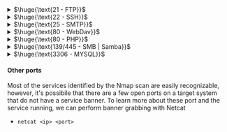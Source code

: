 <details>
<summary>$\huge{\text{21 - FTP}}$</summary>

- Connect to ftp server
  - `ftp <ip>` and then login
- Check anonymous login (with nmap script ftp-anon or anonymous user)
- If you have a username try using it as password
- Brute force login
- Search exploit for vulnerable version
  
<br>
</details>

<details>
<summary>$\huge{\text{22 - SSH}}$</summary>

- Connect to SSH
  - `ssh <username>@<ip>` and then login
- If you have a username try using it as password
- Brute force login
- Search exploit for vulnerable version

<br>
</details>

<details>
<summary>$\huge{\text{25 - SMTP}}$</summary>

- Search exploit for vulnerable version
- Retrieve the hostname of the server (domain name)
  - ```
    root@debian:~# nc <ip> <port>
    220 openmailbox.xyz ESMTP Postfix: Welcome to our mail server.    <--- here (in the banner)
    helo whatyouwant                                                  <--- helo command
    250 openmailbox.xyz                                               <--- here
    ```
- Username Bruteforce
  - Automation:
    - `smtp-user-enum -U <path_to_wordlist> -t <ip>`
  - Manual
       ```
       root@debian:~# nc <ip> <port>
       220 openmailbox.xyz ESMTP Postfix: Welcome to our mail server.
       VRFY  root
       252 2.0.0 root                                                 <--- Output if user exists
       VRFY  idontexists
       550 5.1.1 <idontexists>: Recipient address rejected: User unknown in local recipient table
       ```
  - NOTE: there are other command you can use such as `RCPT TO`

<details>
<summary>More info abount HELO/EHLO</summary>

- The `HELO` command initiates the SMTP session conversation. The client greets the server and introduces itself. As a rule, `HELO` is attributed with an argument that specifies the domain name or IP address of the SMTP client.
- Example: `HELO client.net`
- `EHLO` is an alternative to `HELO` for servers that support the SMTP service extensions (ESMTP). If the server does not support ESMTP, it will reply with an error.
- Example: `EHLO client.net`

</details>

<br>
</details>

<details>
<summary>$\huge{\text{80 - WebDav}}$</summary>

- With WebDav you can upload file. Normally it's necessary credentials
  - Bruteforce (it's simple HTTP Basic Authentication)
- You can automate the upload and execution of file
  - davtest
    - `davtest -auth <user>:<password> -url http://<ip>/<path_to_webdav>` : try to upload check if the extension is executed
    - `davtest --url http://<ip>/<path_to_webdav> -auth <user>:<password> -uploadfile /path/to/webshell.asp -uploadloc /destination/webshell.asp` : upload file
  - cadaver
    - `cadaver http://<ip>/<path_to_webdav>` and then login. PUT command to upload a file/shell
<br>
</details>

<details>
<summary>$\huge{\text{80 - PHP}}$</summary>

- Famous exploit: php_cgi_arg_injection (up to version 5.3.12 and 5.4.2 )

<br>
</details>

<details>
<summary>$\huge{\text{139/445 - SMB | Samba}}$</summary>

- If you have a username try using it as password
- Brute force login
- Search exploit for vulnerable version
- If v1 is enabled - EternalBlue exploit (check with nmap --> smb-protocols)
- List shared folders
  - `smbclient --no-pass -L //<IP>` Null user
  - `smbclient -U 'username[%passwd]' -L [--pw-nt-hash] //<IP>` If you omit the pwd, it will be prompted. With --pw-nt-hash, the pwd provided is the NT hash
    - Example: `smbclient -U 'admin%admin' -L //<IP>`
- Obtain Information
  - `enum4linux -a [-u "<username>" -p "<passwd>"] <IP>`
- Command execution (authenticated)
  - `smbmap -H <ip> -u <user> -p <pass> -x 'ipconfig'`
  - psexec (impacket or metasploit)
    - can be used to pass NTLM hashes as password
    - `python3 psexec.py Administrator@ip`

<br>
</details>

<details>
<summary>$\huge{\text{3306 - MYSQL}}$</summary>

- Connect: `mysql -h <Hostname> -u root`
- If you have a username try using it as password
- Brute force login
  - Try with `root` default user

<br>
</details>

#### Other ports
Most of the services identified by the Nmap scan are easily recognizable, however, it's possibile that there are a few open ports on a target system that do not have a service banner. To learn more about these port and the service running, we can perform banner grabbing with Netcat
- `netcat <ip> <port>`

